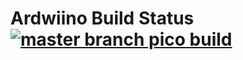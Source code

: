 # Ardwiino Build Status [![master branch pico build](https://github.com/sanjay900/Ardwiino/actions/workflows/build.yml/badge.svg)](https://github.com/sanjay900/Ardwiino/actions/workflows/build.yml)

